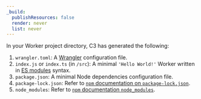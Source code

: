 ```yaml
---
_build:
  publishResources: false
  render: never
  list: never
---
```


In your Worker project directory, C3 has generated the following:

1. `wrangler.toml`: A [Wrangler](/workers/wrangler/configuration/) configuration file.
2. `index.js` or `index.ts` (in `/src`): A minimal `'Hello World!'` Worker written in [ES modules](/workers/reference/migrate-to-module-workers/) syntax.
3. `package.json`: A minimal Node dependencies configuration file.
4. `package-lock.json`: Refer to [`npm` documentation on `package-lock.json`](https://docs.npmjs.com/cli/v9/configuring-npm/package-lock-json).
5. `node_modules`: Refer to [`npm` documentation `node_modules`](https://docs.npmjs.com/cli/v7/configuring-npm/folders#node-modules).